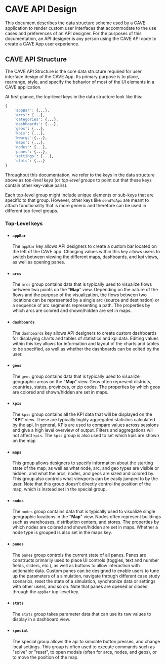 # CAVE API Design
This document describes the data structure scheme used by a CAVE application to render custom user interfaces that accommodate to the use cases and preferences of an API designer. For the purposes of this documentation, an API designer is any person using the CAVE API code to create a CAVE App user experience.

## CAVE API Structure
The CAVE API Structure is the core data structure required for user interface design of the CAVE App. Its primary purpose is to place, rearrange, style, and specify the behavior of most of the UI elements in a CAVE application.

At first glance, the top-level keys in the data structure look like this:
```py
{
    'appBar': {...},
    'arcs': {...},
    'categories': {...},
    'dashboards': {...},
    'geos': {...},
    'kpis': {...},
    'kwargs':{...},
    'maps': {...},
    'nodes': {...},
    'panes': {...},
    'settings': {...},
    'stats': {...}
}
```
Throughout this documentation, we refer to the keys in the data structure above as _top-level keys_ (or _top-level groups_ to point out that these keys contain other key-value pairs).

Each top-level group might include unique elements or sub-keys that are specific to that group. However, other keys like `sendToApi` are meant to attach functionality that is more generic and therefore can be used in different top-level groups.

### Top-Level keys

- #### `appBar`
    The `appBar` key allows API designers to create a custom bar located on the left of the CAVE app. Changing values within this key allows users to switch between viewing the different maps, dashboards, and kpi views, as well as opening panes.

- #### `arcs`
    The `arcs` group contains data that is typically used to visualize flows between two points on the "**Map**" view. Depending on the nature of the flows and the purpose of the visualization, the flows between two locations can be represented by a single arc (source and destination) or a sequence of arc segments representing a path. The properties by which arcs are colored and shown/hidden are set in maps.

- #### `dashboards`
    The `dashboards` key allows API designers to create custom dashboards for displaying charts and tables of statistics and kpi data. Editing values within this key allows for information and layout of the charts and tables to be specified, as well as whether the dashboards can be edited by the user.

- #### `geos`
    The `geos` group contains data that is typically used to visualize geographic areas on the "**Map**" view. Geos often represent districts, countries, states, provinces, or zip codes. The properties by which geos are colored and shown/hidden are set in maps.

- #### `kpis`
    The `kpis` group contains all the KPI data that will be displayed on the "**KPI**" view. These are typically highly aggregated statistics calculated by the api. In general, KPIs are used to compare values across sessions and give a high level overview of output. Filters and aggregations will not affect `kpis`. The `kpis` group is also used to set which kpis are shown on the map

- #### `maps`
    This group allows designers to specify information about the starting state of the map, as well as what node, arc, and geo types are visible or hidden, and what the arcs, nodes, and geos are sized and colored by. This group also controls what viewports can be easily jumped to by the user. Note that this group doesn't directly control the position of the map, which is instead set in the special group.

- #### `nodes`
    The `nodes` group contains data that is typically used to visualize single geographic locations in the "**Map**" view. Nodes often represent buildings such as warehouses, distribution centers, and stores. The properties by which nodes are colored and shown/hidden are set in maps. Whether a node type is grouped is also set in the maps key.

- #### `panes`
    The `panes` group controls the current state of all panes. Panes are constructs primarily used to place UI controls (toggles, text and number fields, sliders, etc.), as well as buttons to allow interaction with actionable data. Custom panes can be designed to enable users to tune up the parameters of a simulation, navigate through different case study scenarios, reset the state of a simulation, synchronize data or settings with other users, and so on. Note that panes are opened or closed through the `appBar` top-level key.

- #### `stats`
    The `stats` group takes parameter data that can use its raw values to display in a dashboard view.

- #### `special`
    The special group allows the api to simulate button presses, and change local settings. This group is often used to execute commands such as "solve" or "reset", to open modals (often for arcs, nodes, and geos), or to move the position of the map.